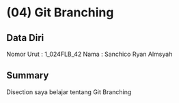 # (04) Git Branching
## Data Diri
Nomor Urut : 1_024FLB_42
Nama : Sanchico Ryan Almsyah

## Summary
Disection saya belajar tentang Git Branching